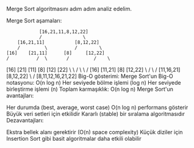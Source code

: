 Merge Sort algoritmasını adım adım analiz edelim.

Merge Sort aşamaları:

                [16,21,11,8,12,22]
                /               \
        [16,21,11]           [8,12,22]
        /         \          /        \
    [16]    [21,11]      [8]     [12,22]
    /          /  \       /         /    \
[16]     [21]   [11]   [8]     [12]    [22]
    \          \  /       \         \    /
    [16]    [11,21]      [8]     [12,22]
        \         /          \        /
        [11,16,21]           [8,12,22]
                \               /
            [8,11,12,16,21,22]
Big-O gösterimi:
Merge Sort'un Big-O notasyonu: O(n log n)
Her seviyede bölme işlemi (log n)
Her seviyede birleştirme işlemi (n)
Toplam karmaşıklık: O(n log n)
Merge Sort'un avantajları:

Her durumda (best, average, worst case) O(n log n) performans gösterir
Büyük veri setleri için etkilidir
Kararlı (stable) bir sıralama algoritmasıdır
Dezavantajları:

Ekstra bellek alanı gerektirir (O(n) space complexity)
Küçük diziler için Insertion Sort gibi basit algoritmalar daha etkili olabilir
